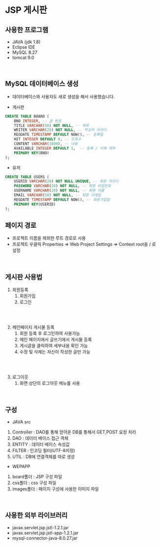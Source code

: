# JSP 게시판

## 사용한 프로그램
- JAVA (jdk 1.8)
- Eclipse IDE
- MySQL 8.27
- tomcat 9.0

<br/>

## MySQL 데이터베이스 생성
- 데이터베이스와 사용자도 새로 생성을 해서 사용했습니다.<br/>

- 게시판
```sql
CREATE TABLE BOARD (
	BNO INTEGER, -- 글 번호
	TITLE VARCHAR(50) NOT NULL, -- 제목
	WRITER VARCHAR(20) NOT NULL, -- 작성자 아이디
	REGDATE TIMESTAMP DEFAULT NOW(), -- 등록일
	HIT INTEGER DEFAULT 0, -- 조회수
	CONTENT VARCHAR(1000), -- 내용
	AVAILABLE INTEGER DEFAULT 1,  -- 등록 / 삭제 여부
	PRIMARY KEY(BNO)
);
```

- 유저<br/>
```sql
CREATE TABLE USERS (
	USERID VARCHAR(20) NOT NULL UNIQUE, -- 회원 아이디
	PASSWORD VARCHAR(20) NOT NULL, -- 회원 비밀번호
	USERNAME VARCHAR(20) NOT NULL, -- 회원 이름
	EMAIL VARCHAR(50) NOT NULL, -- 회원 이메일
	REGDATE TIMESTAMP DEFAULT NOW(), -- 회원가입일
	PRIMARY KEY(USERID)
);
```

## 페이지 경로
- 프로젝트 이름을 제외한 루트 경로로 사용
- 프로젝트 우클릭 Properties => Web Project Settings => Context root을 / 로 설정

<br/>

## 게시판 사용법
1. 회원등록
   1. 회원가입
   1. 로그인
<br/>
<br/>

2. 메인페이지 게시물 등록
    1. 회원 등록 후 로그인하여 사용가능
    1. 메인 페이지에서 글쓰기에서 게시물 등록
    1. 게시글을 클릭하여 세부내용 확인 가능
    1. 수정 및 삭제는 자신이 작성한 글만 가능
<br/>
<br/>

3. 로그이웃
    1. 화면 상단의 로그아웃 메뉴를 사용

<br/>

## 구성
- JAVA src
1. Controller : DAO를 통해 얻어온 DB를 통해서 GET,POST 요청 처리
1. DAO : 데이터 베이스 접근 객체
1. ENTITY : 데이터 베이스 속성값
1. FILTER : 인코딩 필터(UTF-8지정)
1. UTIL : DB에 연결객체를 따로 생성

- WEPAPP<br/>
1. board폴더 : JSP 구성 파일
1. css폴더 : css 구성 파일
1. images폴더 : 페이지 구성에 사용한 이미지 파일

<br/>

## 사용한 외부 라이브러리
- javax.servlet.jsp.jstl-1.2.1.jar
- javax.servlet.jsp.jstl-app-1.2.1.jar
- mysql-connector-java-8.0.27.jar
